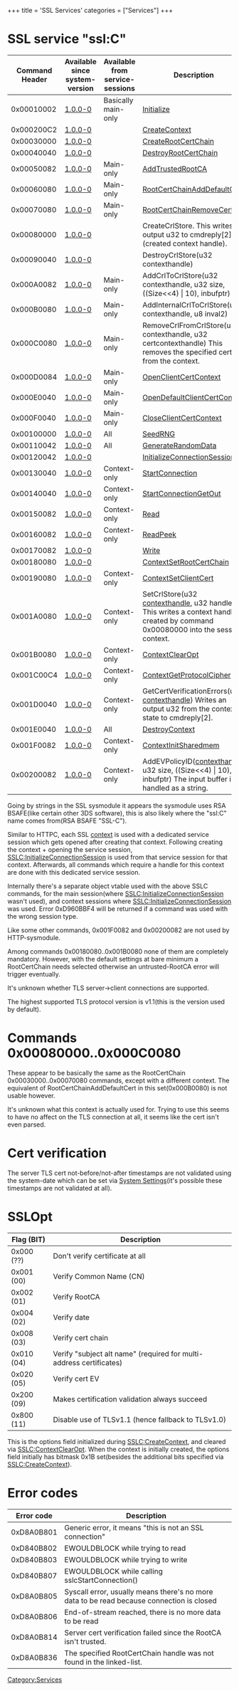 +++
title = 'SSL Services'
categories = ["Services"]
+++

# SSL service "ssl:C"

| Command Header | Available since system-version | Available from service-sessions | Description                                                                                                                                                      |
|----------------|--------------------------------|---------------------------------|------------------------------------------------------------------------------------------------------------------------------------------------------------------|
| 0x00010002     | [1.0.0-0](1.0.0-0 "wikilink")  | Basically main-only             | [Initialize](SSLC:Initialize "wikilink")                                                                                                                         |
| 0x000200C2     | [1.0.0-0](1.0.0-0 "wikilink")  |                                 | [CreateContext](SSLC:CreateContext "wikilink")                                                                                                                   |
| 0x00030000     | [1.0.0-0](1.0.0-0 "wikilink")  |                                 | [CreateRootCertChain](SSLC:CreateRootCertChain "wikilink")                                                                                                       |
| 0x00040040     | [1.0.0-0](1.0.0-0 "wikilink")  |                                 | [DestroyRootCertChain](SSLC:DestroyRootCertChain "wikilink")                                                                                                     |
| 0x00050082     | [1.0.0-0](1.0.0-0 "wikilink")  | Main-only                       | [AddTrustedRootCA](SSLC:AddTrustedRootCA "wikilink")                                                                                                             |
| 0x00060080     | [1.0.0-0](1.0.0-0 "wikilink")  | Main-only                       | [RootCertChainAddDefaultCert](SSLC:RootCertChainAddDefaultCert "wikilink")                                                                                       |
| 0x00070080     | [1.0.0-0](1.0.0-0 "wikilink")  | Main-only                       | [RootCertChainRemoveCert](SSLC:RootCertChainRemoveCert "wikilink")                                                                                               |
| 0x00080000     | [1.0.0-0](1.0.0-0 "wikilink")  |                                 | CreateCrlStore. This writes an output u32 to cmdreply\[2\](created context handle).                                                                              |
| 0x00090040     | [1.0.0-0](1.0.0-0 "wikilink")  |                                 | DestroyCrlStore(u32 contexthandle)                                                                                                                               |
| 0x000A0082     | [1.0.0-0](1.0.0-0 "wikilink")  | Main-only                       | AddCrlToCrlStore(u32 contexthandle, u32 size, ((Size\<\<4) \| 10), inbufptr)                                                                                     |
| 0x000B0080     | [1.0.0-0](1.0.0-0 "wikilink")  | Main-only                       | AddInternalCrlToCrlStore(u32 contexthandle, u8 inval2)                                                                                                           |
| 0x000C0080     | [1.0.0-0](1.0.0-0 "wikilink")  | Main-only                       | RemoveCrlFromCrlStore(u32 contexthandle, u32 certcontexthandle) This removes the specified cert from the context.                                                |
| 0x000D0084     | [1.0.0-0](1.0.0-0 "wikilink")  | Main-only                       | [OpenClientCertContext](SSLC:OpenClientCertContext "wikilink")                                                                                                   |
| 0x000E0040     | [1.0.0-0](1.0.0-0 "wikilink")  | Main-only                       | [OpenDefaultClientCertContext](SSLC:OpenDefaultClientCertContext "wikilink")                                                                                     |
| 0x000F0040     | [1.0.0-0](1.0.0-0 "wikilink")  | Main-only                       | [CloseClientCertContext](SSLC:CloseClientCertContext "wikilink")                                                                                                 |
| 0x00100000     | [1.0.0-0](1.0.0-0 "wikilink")  | All                             | [SeedRNG](SSLC:SeedRNG "wikilink")                                                                                                                               |
| 0x00110042     | [1.0.0-0](1.0.0-0 "wikilink")  | All                             | [GenerateRandomData](SSLC:GenerateRandomData "wikilink")                                                                                                         |
| 0x00120042     | [1.0.0-0](1.0.0-0 "wikilink")  |                                 | [InitializeConnectionSession](SSLC:InitializeConnectionSession "wikilink")                                                                                       |
| 0x00130040     | [1.0.0-0](1.0.0-0 "wikilink")  | Context-only                    | [StartConnection](SSLC:StartConnection "wikilink")                                                                                                               |
| 0x00140040     | [1.0.0-0](1.0.0-0 "wikilink")  | Context-only                    | [StartConnectionGetOut](SSLC:StartConnectionGetOut "wikilink")                                                                                                   |
| 0x00150082     | [1.0.0-0](1.0.0-0 "wikilink")  | Context-only                    | [Read](SSLC:Read "wikilink")                                                                                                                                     |
| 0x00160082     | [1.0.0-0](1.0.0-0 "wikilink")  | Context-only                    | [ReadPeek](SSLC:ReadPeek "wikilink")                                                                                                                             |
| 0x00170082     | [1.0.0-0](1.0.0-0 "wikilink")  |                                 | [Write](SSLC:Write "wikilink")                                                                                                                                   |
| 0x00180080     | [1.0.0-0](1.0.0-0 "wikilink")  |                                 | [ContextSetRootCertChain](SSLC:ContextSetRootCertChain "wikilink")                                                                                               |
| 0x00190080     | [1.0.0-0](1.0.0-0 "wikilink")  | Context-only                    | [ContextSetClientCert](SSLC:ContextSetClientCert "wikilink")                                                                                                     |
| 0x001A0080     | [1.0.0-0](1.0.0-0 "wikilink")  | Context-only                    | SetCrlStore(u32 [contexthandle](SSLC:CreateContext "wikilink"), u32 handle) This writes a context handle created by command 0x00080000 into the session context. |
| 0x001B0080     | [1.0.0-0](1.0.0-0 "wikilink")  | Context-only                    | [ContextClearOpt](SSLC:ContextClearOpt "wikilink")                                                                                                               |
| 0x001C00C4     | [1.0.0-0](1.0.0-0 "wikilink")  | Context-only                    | [ContextGetProtocolCipher](SSLC:ContextGetProtocolCipher "wikilink")                                                                                             |
| 0x001D0040     | [1.0.0-0](1.0.0-0 "wikilink")  | Context-only                    | GetCertVerificationErrors(u32 [contexthandle](SSLC:CreateContext "wikilink")) Writes an output u32 from the context state to cmdreply\[2\].                      |
| 0x001E0040     | [1.0.0-0](1.0.0-0 "wikilink")  | All                             | [DestroyContext](SSLC:DestroyContext "wikilink")                                                                                                                 |
| 0x001F0082     | [1.0.0-0](1.0.0-0 "wikilink")  | Context-only                    | [ContextInitSharedmem](SSLC:ContextInitSharedmem "wikilink")                                                                                                     |
| 0x00200082     | [1.0.0-0](1.0.0-0 "wikilink")  | Context-only                    | AddEVPolicyID([contexthandle](SSLC:CreateContext "wikilink"), u32 size, ((Size\<\<4) \| 10), inbufptr) The input buffer is handled as a string.                  |

Going by strings in the SSL sysmodule it appears the sysmodule uses RSA
BSAFE(like certain other 3DS software), this is also likely where the
"ssl:C" name comes from(RSA BSAFE "SSL-C").

Similar to HTTPC, each SSL [context](SSLC:CreateContext "wikilink") is
used with a dedicated service session which gets opened after creating
that context. Following creating the context + opening the service
session,
[SSLC:InitializeConnectionSession](SSLC:InitializeConnectionSession "wikilink")
is used from that service session for that context. Afterwards, all
commands which require a handle for this context are done with this
dedicated service session.

Internally there's a separate object vtable used with the above SSLC
commands, for the main session(where
[SSLC:InitializeConnectionSession](SSLC:InitializeConnectionSession "wikilink")
wasn't used), and context sessions where
[SSLC:InitializeConnectionSession](SSLC:InitializeConnectionSession "wikilink")
was used. Error 0xD960BBF4 will be returned if a command was used with
the wrong session type.

Like some other commands, 0x001F0082 and 0x00200082 are not used by
HTTP-sysmodule.

Among commands 0x00180080..0x001B0080 none of them are completely
mandatory. However, with the default settings at bare minimum a
RootCertChain needs selected otherwise an untrusted-RootCA error will
trigger eventually.

It's unknown whether TLS server-\>client connections are supported.

The highest supported TLS protocol version is v1.1(this is the version
used by default).

# Commands 0x00080000..0x000C0080

These appear to be basically the same as the RootCertChain
0x00030000..0x00070080 commands, except with a different context. The
equivalent of RootCertChainAddDefaultCert in this set(0x000B0080) is not
usable however.

It's unknown what this context is actually used for. Trying to use this
seems to have no affect on the TLS connection at all, it seems like the
cert isn't even parsed.

# Cert verification

The server TLS cert not-before/not-after timestamps are not validated
using the system-date which can be set via [System
Settings](System_Settings "wikilink")(it's possible these timestamps are
not validated at all).

# SSLOpt

| Flag (BIT) | Description                                                         |
|------------|---------------------------------------------------------------------|
| 0x000 (??) | Don't verify certificate at all                                     |
| 0x001 (00) | Verify Common Name (CN)                                             |
| 0x002 (01) | Verify RootCA                                                       |
| 0x004 (02) | Verify date                                                         |
| 0x008 (03) | Verify cert chain                                                   |
| 0x010 (04) | Verify "subject alt name" (required for multi-address certificates) |
| 0x020 (05) | Verify cert EV                                                      |
| 0x200 (09) | Makes certification validation always succeed                       |
| 0x800 (11) | Disable use of TLSv1.1 (hence fallback to TLSv1.0)                  |

This is the options field initialized during
[SSLC:CreateContext](SSLC:CreateContext "wikilink"), and cleared via
[SSLC:ContextClearOpt](SSLC:ContextClearOpt "wikilink"). When the
context is initially created, the options field initially has bitmask
0x1B set(besides the additional bits specified via
[SSLC:CreateContext](SSLC:CreateContext "wikilink")).

# Error codes

| Error code | Description                                                                               |
|------------|-------------------------------------------------------------------------------------------|
| 0xD8A0B801 | Generic error, it means "this is not an SSL connection"                                   |
| 0xD840B802 | EWOULDBLOCK while trying to read                                                          |
| 0xD840B803 | EWOULDBLOCK while trying to write                                                         |
| 0xD840B807 | EWOULDBLOCK while calling sslcStartConnection()                                           |
| 0xD8A0B805 | Syscall error, usually means there's no more data to be read because connection is closed |
| 0xD8A0B806 | End-of-stream reached, there is no more data to be read                                   |
| 0xD8A0B814 | Server cert verification failed since the RootCA isn't trusted.                           |
| 0xD8A0B836 | The specified RootCertChain handle was not found in the linked-list.                      |

[Category:Services](Category:Services "wikilink")